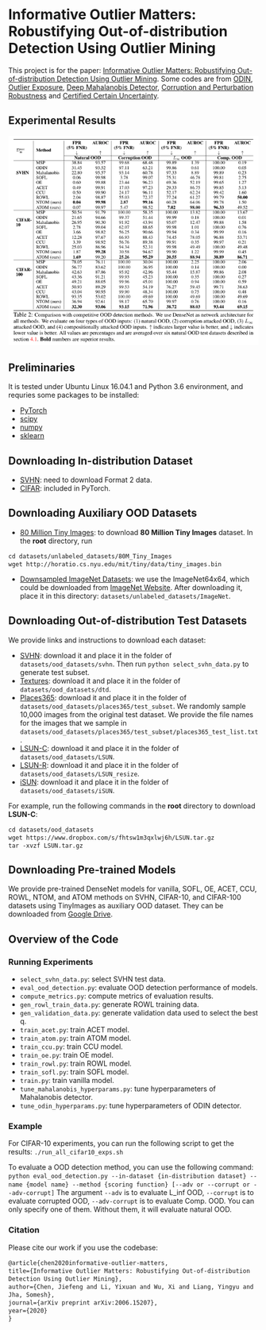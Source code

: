# Informative Outlier Matters: Robustifying Out-of-distribution Detection Using Outlier Mining
This project is for the paper: [Informative Outlier Matters: Robustifying Out-of-distribution Detection Using Outlier Mining](https://arxiv.org/abs/2006.15207). Some codes are from [ODIN](https://github.com/facebookresearch/odin), [Outlier Exposure](https://github.com/hendrycks/outlier-exposure), [Deep Mahalanobis Detector](https://github.com/pokaxpoka/deep_Mahalanobis_detector), [Corruption and Perturbation Robustness](https://github.com/hendrycks/robustness) and [Certified Certain Uncertainty](https://github.com/AlexMeinke/certified-certain-uncertainty).

## Experimental Results
![Main Results](performance.png)

## Preliminaries
It is tested under Ubuntu Linux 16.04.1 and Python 3.6 environment, and requries some packages to be installed:
* [PyTorch](https://pytorch.org/)
* [scipy](https://github.com/scipy/scipy)
* [numpy](http://www.numpy.org/)
* [sklearn](https://scikit-learn.org/stable/)

## Downloading In-distribution Dataset
* [SVHN](http://ufldl.stanford.edu/housenumbers/): need to download Format 2 data. 
* [CIFAR](https://www.cs.toronto.edu/~kriz/cifar.html): included in PyTorch.

## Downloading Auxiliary OOD Datasets

* [80 Million Tiny Images](https://groups.csail.mit.edu/vision/TinyImages/): to download **80 Million Tiny Images** dataset. In the **root** directory, run
```
cd datasets/unlabeled_datasets/80M_Tiny_Images
wget http://horatio.cs.nyu.edu/mit/tiny/data/tiny_images.bin
```
* [Downsampled ImageNet Datasets](https://patrykchrabaszcz.github.io/Imagenet32/): we use the ImageNet64x64, which could be downloaded from [ImageNet Website](http://image-net.org/download-images). After downloading it, place it in this directory: `datasets/unlabeled_datasets/ImageNet`. 

## Downloading Out-of-distribution Test Datasets

We provide links and instructions to download each dataset:

* [SVHN](http://ufldl.stanford.edu/housenumbers/test_32x32.mat): download it and place it in the folder of `datasets/ood_datasets/svhn`. Then run `python select_svhn_data.py` to generate test subset.
* [Textures](https://www.robots.ox.ac.uk/~vgg/data/dtd/download/dtd-r1.0.1.tar.gz): download it and place it in the folder of `datasets/ood_datasets/dtd`.
* [Places365](http://data.csail.mit.edu/places/places365/test_256.tar): download it and place it in the folder of `datasets/ood_datasets/places365/test_subset`. We randomly sample 10,000 images from the original test dataset. We provide the file names for the images that we sample in `datasets/ood_datasets/places365/test_subset/places365_test_list.txt`.
* [LSUN-C](https://www.dropbox.com/s/fhtsw1m3qxlwj6h/LSUN.tar.gz): download it and place it in the folder of `datasets/ood_datasets/LSUN`.
* [LSUN-R](https://www.dropbox.com/s/moqh2wh8696c3yl/LSUN_resize.tar.gz): download it and place it in the folder of `datasets/ood_datasets/LSUN_resize`.
* [iSUN](https://www.dropbox.com/s/ssz7qxfqae0cca5/iSUN.tar.gz): download it and place it in the folder of `datasets/ood_datasets/iSUN`.

For example, run the following commands in the **root** directory to download **LSUN-C**:
```
cd datasets/ood_datasets
wget https://www.dropbox.com/s/fhtsw1m3qxlwj6h/LSUN.tar.gz
tar -xvzf LSUN.tar.gz
```

## Downloading Pre-trained Models

We provide pre-trained DenseNet models for vanilla, SOFL, OE, ACET, CCU, ROWL, NTOM, and ATOM methods on SVHN, CIFAR-10, and CIFAR-100 datasets using TinyImages as auxiliary OOD dataset. They can be downloaded from [Google Drive](https://drive.google.com/drive/folders/1RdeO5zdmIZY5aExlV7q1jfzDTFgU1Xrr?usp=sharing). 

## Overview of the Code
### Running Experiments
* `select_svhn_data.py`: select SVHN test data.
* `eval_ood_detection.py`: evaluate OOD detection performance of models.
* `compute_metrics.py`: compute metrics of evaluation results.
* `gen_rowl_train_data.py`: generate ROWL training data.
* `gen_validation_data.py`: generate validation data used to select the best q.
* `train_acet.py`: train ACET model.
* `train_atom.py`: train ATOM model.
* `train_ccu.py`: train CCU model.
* `train_oe.py`: train OE model.
* `train_rowl.py`: train ROWL model.
* `train_sofl.py`: train SOFL model.
* `train.py`: train vanilla model.
* `tune_mahalanobis_hyperparams.py`: tune hyperparameters of Mahalanobis detector.
* `tune_odin_hyperparams.py`: tune hyperparameters of ODIN detector.

### Example
For CIFAR-10 experiments, you can run the following script to get the results: 
`./run_all_cifar10_exps.sh`

To evaluate a OOD detection method, you can use the following command: 
`python eval_ood_detection.py --in-dataset {in-distribution dataset} --name {model name} --method {scoring function} [--adv or --corrupt or --adv-corrupt]`
The argument `--adv` is to evaluate L_inf OOD, `--corrupt` is to evaluate corrupted OOD, `--adv-corrupt` is to evaluate Comp. OOD. You can only specify one of them. Without them, it will evaluate natural OOD. 

### Citation 
Please cite our work if you use the codebase: 
```
@article{chen2020informative-outlier-matters,
title={Informative Outlier Matters: Robustifying Out-of-distribution Detection Using Outlier Mining},
author={Chen, Jiefeng and Li, Yixuan and Wu, Xi and Liang, Yingyu and Jha, Somesh},
journal={arXiv preprint arXiv:2006.15207},
year={2020}
}
```